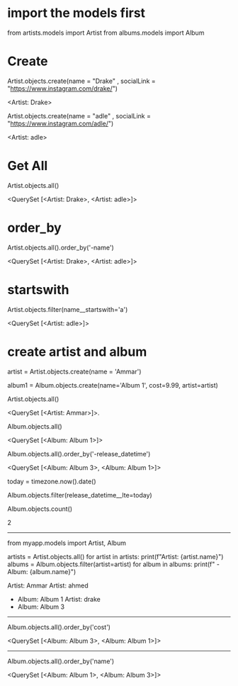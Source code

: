 # import the models first
from artists.models import Artist
from albums.models import Album

# Create
Artist.objects.create(name = "Drake" , socialLink = "https://www.instagram.com/drake/")

<Artist: Drake>

Artist.objects.create(name = "adle" , socialLink = "https://www.instagram.com/adle/")

<Artist: adle>

# Get All
Artist.objects.all()

<QuerySet [<Artist: Drake>, <Artist: adle>]>

# order_by
Artist.objects.all().order_by('-name')

<QuerySet [<Artist: Drake>, <Artist: adle>]>

# startswith
Artist.objects.filter(name__startswith='a')

<QuerySet [<Artist: adle>]>
# create artist and album

artist = Artist.objects.create(name = 'Ammar') 

album1 = Album.objects.create(name='Album 1', cost=9.99, artist=artist)  

Artist.objects.all() 

<QuerySet [<Artist: Ammar>]>.

Album.objects.all()  

<QuerySet [<Album: Album 1>]>

Album.objects.all().order_by('-release_datetime')

<QuerySet [<Album: Album 3>, <Album: Album 1>]>

today = timezone.now().date()

Album.objects.filter(release_datetime__lte=today) 

Album.objects.count()

2

-----------------------
from myapp.models import Artist, Album

artists = Artist.objects.all()
for artist in artists:
    print(f"Artist: {artist.name}")
    albums = Album.objects.filter(artist=artist)
    for album in albums:
        print(f" - Album: {album.name}")


Artist: Ammar
Artist: ahmed
 - Album: Album 1
Artist: drake
 - Album: Album 3

-------------------------------

Album.objects.all().order_by('cost')

<QuerySet [<Album: Album 3>, <Album: Album 1>]>

-----------------------------------
Album.objects.all().order_by('name')

<QuerySet [<Album: Album 1>, <Album: Album 3>]>
